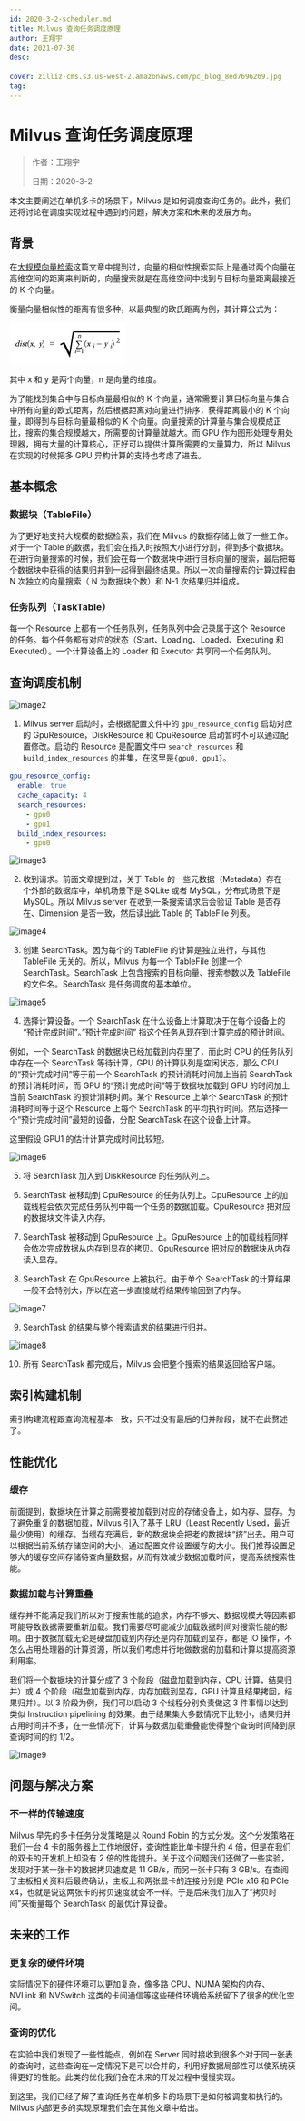 ```yaml
---
id: 2020-3-2-scheduler.md
title: Milvus 查询任务调度原理
author: 王翔宇
date: 2021-07-30
desc:

cover: zilliz-cms.s3.us-west-2.amazonaws.com/pc_blog_8ed7696269.jpg
tag:
---
```


# Milvus 查询任务调度原理

> 作者：王翔宇
>
> 日期：2020-3-2

本文主要阐述在单机多卡的场景下，Milvus 是如何调度查询任务的。此外，我们还将讨论在调度实现过程中遇到的问题，解决方案和未来的发展方向。

## 背景

在[大规模向量检索](2019-11-07-massive-vector-search.md)这篇文章中提到过，向量的相似性搜索实际上是通过两个向量在高维空间的距离来判断的，向量搜索就是在高维空间中找到与目标向量距离最接近的 K 个向量。

衡量向量相似性的距离有很多种，以最典型的欧氏距离为例，其计算公式为：

![image1](../assets/scheduler/scheduler_01.png)

其中 x 和 y 是两个向量，n 是向量的维度。

为了能找到集合中与目标向量最相似的 K 个向量，通常需要计算目标向量与集合中所有向量的欧式距离，然后根据距离对向量进行排序，获得距离最小的 K 个向量，即得到与目标向量最相似的 K 个向量。向量搜索的计算量与集合规模成正比，搜索的集合规模越大，所需要的计算量就越大。而 GPU 作为图形处理专用处理器，拥有大量的计算核心，正好可以提供计算所需要的大量算力，所以 Milvus 在实现的时候把多 GPU 异构计算的支持也考虑了进去。

## 基本概念

### 数据块（TableFile）

为了更好地支持大规模的数据检索，我们在 Milvus 的数据存储上做了一些工作。对于一个 Table 的数据，我们会在插入时按照大小进行分割，得到多个数据块。在进行向量搜索的时候，我们会在每一个数据块中进行目标向量的搜索，最后把每个数据块中获得的结果归并到一起得到最终结果。所以一次向量搜索的计算过程由 N 次独立的向量搜索（ N 为数据块个数）和 N-1 次结果归并组成。

### 任务队列（TaskTable）

每一个 Resource 上都有一个任务队列，任务队列中会记录属于这个 Resource 的任务。每个任务都有对应的状态（Start、Loading、Loaded、Executing 和 Executed）。一个计算设备上的 Loader 和 Executor 共享同一个任务队列。

## 查询调度机制

![image2](../assets/scheduler/scheduler_02.png)

1. Milvus server 启动时，会根据配置文件中的 `gpu_resource_config` 启动对应的 GpuResource，DiskResource 和 CpuResource 启动暂时不可以通过配置修改。启动的 Resource 是配置文件中 `search_resources` 和 `build_index_resources` 的并集，在这里是`{gpu0, gpu1}`。

```yaml
gpu_resource_config:
  enable: true
  cache_capacity: 4
  search_resources:
    - gpu0
    - gpu1
  build_index_resources:
    - gpu0
```

![image3](../assets/scheduler/scheduler_03.png)

2. 收到请求。前面文章提到过，关于 Table 的一些元数据（Metadata）存在一个外部的数据库中，单机场景下是 SQLite 或者 MySQL，分布式场景下是 MySQL。所以 Milvus server 在收到一条搜索请求后会验证 Table 是否存在、Dimension 是否一致，然后读出此 Table 的 TableFile 列表。

![image4](../assets/scheduler/scheduler_04.png)

3. 创建 SearchTask。因为每个的 TableFile 的计算是独立进行，与其他 TableFile 无关的。所以，Milvus 为每一个 TableFile 创建一个 SearchTask。SearchTask 上包含搜索的目标向量、搜索参数以及 TableFile 的文件名。SearchTask 是任务调度的基本单位。

![image5](../assets/scheduler/scheduler_05.png)

4. 选择计算设备。一个 SearchTask 在什么设备上计算取决于在每个设备上的 “预计完成时间”。”预计完成时间” 指这个任务从现在到计算完成的预计时间。

例如，一个 SearchTask 的数据块已经加载到内存里了，而此时 CPU 的任务队列中存在一个 SearchTask 等待计算，GPU 的计算队列是空闲状态，那么 CPU 的“预计完成时间”等于前一个 SearchTask 的预计消耗时间加上当前 SearchTask 的预计消耗时间，而 GPU 的“预计完成时间”等于数据块加载到 GPU 的时间加上当前 SearchTask 的预计消耗时间。某个 Resource 上单个 SearchTask 的预计消耗时间等于这个 Resource 上每个 SearchTask 的平均执行时间。然后选择一个“预计完成时间”最短的设备，分配 SearchTask 在这个设备上计算。

这里假设 GPU1 的估计计算完成时间比较短。

![image6](../assets/scheduler/scheduler_06.png)

5. 将 SearchTask 加入到 DiskResource 的任务队列上。

6. SearchTask 被移动到 CpuResource 的任务队列上。CpuResource 上的加载线程会依次完成任务队列中每一个任务的数据加载。CpuResource 把对应的数据块文件读入内存。

7. SearchTask 被移动到 GpuResource 上。GpuResource 上的加载线程同样会依次完成数据从内存到显存的拷贝。GpuResource 把对应的数据块从内存读入显存。

8. SearchTask 在 GpuResource 上被执行。由于单个 SearchTask 的计算结果一般不会特别大，所以在这一步直接就将结果传输回到了内存。

![image7](../assets/scheduler/scheduler_07.png)

9. SearchTask 的结果与整个搜索请求的结果进行归并。

![image8](../assets/scheduler/scheduler_08.png)

10. 所有 SearchTask 都完成后，Milvus 会把整个搜索的结果返回给客户端。

## 索引构建机制

索引构建流程跟查询流程基本一致，只不过没有最后的归并阶段，就不在此赘述了。

## 性能优化

### 缓存

前面提到，数据块在计算之前需要被加载到对应的存储设备上，如内存、显存。为了避免重复的数据加载，Milvus 引入了基于 LRU（Least Recently Used，最近最少使用）的缓存。当缓存充满后，新的数据块会把老的数据块“挤”出去。用户可以根据当前系统存储空间的大小，通过配置文件设置缓存的大小。我们推荐设置足够大的缓存空间存储待查向量数据，从而有效减少数据加载时间，提高系统搜索性能。

### 数据加载与计算重叠

缓存并不能满足我们所以对于搜索性能的追求，内存不够大、数据规模大等因素都可能导致数据需要重新加载。我们需要尽可能减少加载数据时间对搜索性能的影响。由于数据加载无论是硬盘加载到内存还是内存加载到显存，都是 IO 操作，不怎么占用处理器的计算资源，所以我们考虑并行地做数据的加载和计算以提高资源利用率。

我们将一个数据块的计算分成了 3 个阶段（磁盘加载到内存，CPU 计算，结果归并）或 4 个阶段（磁盘加载到内存，内存加载到显存，GPU 计算且结果拷回，结果归并）。以 3 阶段为例，我们可以启动 3 个线程分别负责做这 3 件事情以达到类似 Instruction pipelining 的效果。由于结果集大多数情况下比较小，结果归并占用时间并不多，在一些情况下，计算与数据加载重叠能使得整个查询时间降到原查询时间的约 1/2。

![image9](../assets/scheduler/scheduler_09.png)

## 问题与解决方案

### 不一样的传输速度

Milvus 早先的多卡任务分发策略是以 Round Robin 的方式分发。这个分发策略在我们一台 4 卡的服务器上工作地很好，查询性能比单卡提升约 4 倍，但是在我们的双卡的开发机上却没有 2 倍的性能提升。关于这个问题我们还做了一些实验，发现对于某一张卡的数据拷贝速度是 11 GB/s，而另一张卡只有 3 GB/s。在查阅了主板相关资料后最终确认，主板上和两张显卡的连接分别是 PCIe x16 和 PCIe x4，也就是说这两张卡的拷贝速度就会不一样。于是后来我们加入了”拷贝时间”来衡量每个 SearchTask 的最优计算设备。

## 未来的工作

### 更复杂的硬件环境

实际情况下的硬件环境可以更加复杂，像多路 CPU、NUMA 架构的内存、NVLink 和 NVSwitch 这类的卡间通信等这些硬件环境给系统留下了很多的优化空间。

### 查询的优化

在实验中我们发现了一些性能点，例如在 Server 同时接收到很多个对于同一张表的查询时，这些查询在一定情况下是可以合并的，利用好数据局部性可以使系统获得更好的性能。此类的优化我们会在未来的开发过程中慢慢实现。

到这里，我们已经了解了查询任务在单机多卡的场景下是如何被调度和执行的。Milvus 内部更多的实现原理我们会在其他文章中给出。
